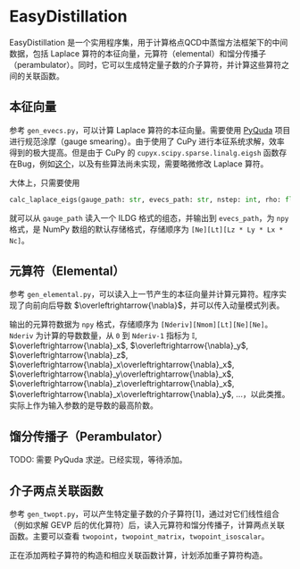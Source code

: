# EasyDistillation

EasyDistillation 是一个实用程序集，用于计算格点QCD中蒸馏方法框架下的中间数据，包括 Laplace 算符的本征向量，元算符（elemental）和馏分传播子（perambulator）。同时，它可以生成特定量子数的介子算符，并计算这些算符之间的关联函数。

## 本征向量

参考 `gen_evecs.py`，可以计算 Laplace 算符的本征向量。需要使用 [PyQuda](https://github.com/IHEP-LQCD/PyQuda) 项目进行规范涂摩（gauge smearing）。由于使用了 CuPy 进行本征系统求解，效率得到的极大提高。但是由于 CuPy 的 `cupyx.scipy.sparse.linalg.eigsh` 函数存在Bug，例如[这个](https://github.com/cupy/cupy/issues/7168)，以及有些算法尚未实现，需要略微修改 Laplace 算符。

大体上，只需要使用

```python
calc_laplace_eigs(gauge_path: str, evecs_path: str, nstep: int, rho: float, num_evecs: int, tol: float):
```

就可以从 `gauge_path` 读入一个 ILDG 格式的组态，并输出到 `evecs_path`，为 `npy` 格式，是 NumPy 数组的默认存储格式，存储顺序为 `[Ne][Lt][Lz * Ly * Lx * Nc]`。

## 元算符（Elemental）

参考 `gen_elemental.py`，可以读入上一节产生的本征向量并计算元算符。程序实现了向前向后导数 $\overleftrightarrow{\nabla}$，并可以传入动量模式列表。

输出的元算符数据为 `npy` 格式，存储顺序为 `[Nderiv][Nmom][Lt][Ne][Ne]`。`Nderiv` 为计算的导数数量，从 `0` 到 `Nderiv-1` 指标为 $\mathbb{I}$, $\overleftrightarrow{\nabla}_x$, $\overleftrightarrow{\nabla}_y$, $\overleftrightarrow{\nabla}_z$, $\overleftrightarrow{\nabla}_x\overleftrightarrow{\nabla}_x$, $\overleftrightarrow{\nabla}_y\overleftrightarrow{\nabla}_x$, $\overleftrightarrow{\nabla}_z\overleftrightarrow{\nabla}_x$, $\overleftrightarrow{\nabla}_x\overleftrightarrow{\nabla}_y$, ...，以此类推。实际上作为输入参数的是导数的最高阶数。

## 馏分传播子（Perambulator）

TODO: 需要 PyQuda 求逆。已经实现，等待添加。

## 介子两点关联函数

参考 `gen_twopt.py`，可以产生特定量子数的介子算符[1]，通过对它们线性组合（例如求解 GEVP 后的优化算符）后，读入元算符和馏分传播子，计算两点关联函数。主要可以查看 `twopoint`，`twopoint_matrix`，`twopoint_isoscalar`。

正在添加两粒子算符的构造和相应关联函数计算，计划添加重子算符构造。
